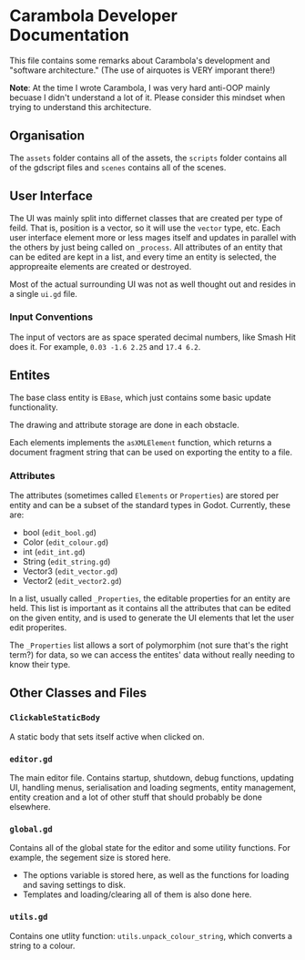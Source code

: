 # Carambola Developer Documentation

This file contains some remarks about Carambola's development and "software architecture." (The use of airquotes is VERY imporant there!)

**Note**: At the time I wrote Carambola, I was very hard anti-OOP mainly becuase I didn't understand a lot of it. Please consider this mindset when trying to understand this architecture.

## Organisation

The `assets` folder contains all of the assets, the `scripts` folder contains all of the gdscript files and `scenes` contains all of the scenes.

## User Interface

The UI was mainly split into differnet classes that are created per type of feild. That is, position is a vector, so it will use the `vector` type, etc. Each user interface element more or less mages itself and updates in parallel with the others by just being called on `_process`. All attributes of an entity that can be edited are kept in a list, and every time an entity is selected, the appropreaite elements are created or destroyed.

Most of the actual surrounding UI was not as well thought out and resides in a single `ui.gd` file.

### Input Conventions

The input of vectors are as space sperated decimal numbers, like Smash Hit does it. For example, `0.03 -1.6 2.25` and `17.4 6.2`.

## Entites

The base class entity is `EBase`, which just contains some basic update functionality.

The drawing and attribute storage are done in each obstacle.

Each elements implements the `asXMLElement` function, which returns a document fragment string that can be used on exporting the entity to a file.

### Attributes

The attributes (sometimes called `Elements` or `Properties`) are stored per entity and can be a subset of the standard types in Godot. Currently, these are:

  * bool (`edit_bool.gd`)
  * Color (`edit_colour.gd`)
  * int (`edit_int.gd`)
  * String (`edit_string.gd`)
  * Vector3 (`edit_vector.gd`)
  * Vector2 (`edit_vector2.gd`)

In a list, usually called `_Properties`, the editable properties for an entity are held. This list is important as it contains all the attributes that can be edited on the given entity, and is used to generate the UI elements that let the user edit properites.

The `_Properties` list allows a sort of polymorphim (not sure that's the right term?) for data, so we can access the entites' data without really needing to know their type.

## Other Classes and Files

### `ClickableStaticBody`

A static body that sets itself active when clicked on.

### `editor.gd`

The main editor file. Contains startup, shutdown, debug functions, updating UI, handling menus, serialisation and loading segments, entity management, entity creation and a lot of other stuff that should probably be done elsewhere.

### `global.gd`

Contains all of the global state for the editor and some utility functions. For example, the segement size is stored here.

  * The options variable is stored here, as well as the functions for loading and saving settings to disk.
  * Templates and loading/clearing all of them is also done here.

### `utils.gd`

Contains one utlity function: `utils.unpack_colour_string`, which converts a string to a colour.
